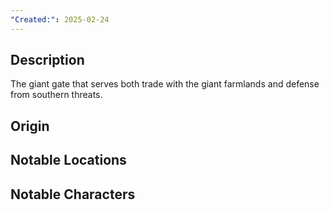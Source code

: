 ```yaml
---
"Created:": 2025-02-24
---
```

## **Description**

The giant gate that serves both trade with the giant farmlands and defense from southern threats.

## **Origin**

## **Notable Locations**

## **Notable Characters**

